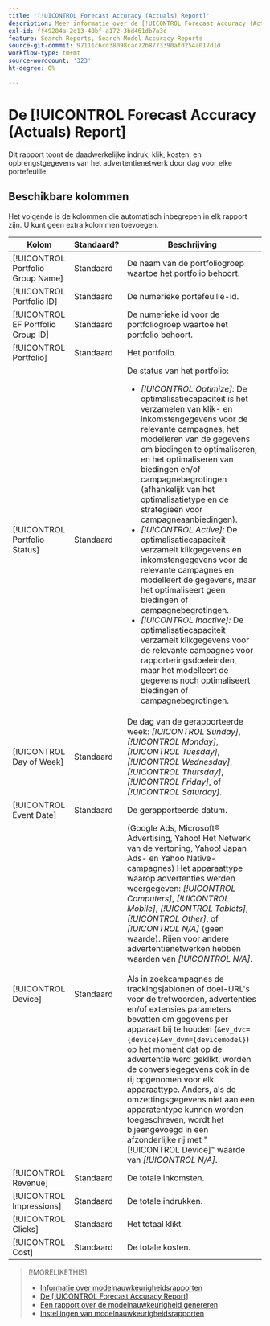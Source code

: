 ```yaml
---
title: '[!UICONTROL Forecast Accuracy (Actuals) Report]'
description: Meer informatie over de [!UICONTROL Forecast Accuracy (Actuals) Report], inclusief de gegevenskolommen.
exl-id: ff49284a-2d13-48bf-a172-3bd461db7a3c
feature: Search Reports, Search Model Accuracy Reports
source-git-commit: 97111c6cd38098cac72b8773390afd254a017d1d
workflow-type: tm+mt
source-wordcount: '323'
ht-degree: 0%

---
```


# De [!UICONTROL Forecast Accuracy (Actuals) Report]

Dit rapport toont de daadwerkelijke indruk, klik, kosten, en opbrengstgegevens van het advertentienetwerk door dag voor elke portefeuille.

## Beschikbare kolommen

Het volgende is de kolommen die automatisch inbegrepen in elk rapport zijn. U kunt geen extra kolommen toevoegen.

| Kolom | Standaard? | Beschrijving |
|----|----|----|
| [!UICONTROL Portfolio Group Name] | Standaard | De naam van de portfoliogroep waartoe het portfolio behoort. |
| [!UICONTROL Portfolio ID] | Standaard | De numerieke portefeuille-id. |
| [!UICONTROL EF Portfolio Group ID] | Standaard | De numerieke id voor de portfoliogroep waartoe het portfolio behoort. |
| [!UICONTROL Portfolio] | Standaard | Het portfolio. |
| [!UICONTROL Portfolio Status] | Standaard | De status van het portfolio:<ul><li><i>[!UICONTROL Optimize]:</i> De optimalisatiecapaciteit is het verzamelen van klik- en inkomstengegevens voor de relevante campagnes, het modelleren van de gegevens om biedingen te optimaliseren, en het optimaliseren van biedingen en/of campagnebegrotingen (afhankelijk van het optimalisatietype en de strategieën voor campagneaanbiedingen).</li><li><i>[!UICONTROL Active]:</i> De optimalisatiecapaciteit verzamelt klikgegevens en inkomstengegevens voor de relevante campagnes en modelleert de gegevens, maar het optimaliseert geen biedingen of campagnebegrotingen.</li><li><i>[!UICONTROL Inactive]:</i> De optimalisatiecapaciteit verzamelt klikgegevens voor de relevante campagnes voor rapporteringsdoeleinden, maar het modelleert de gegevens noch optimaliseert biedingen of campagnebegrotingen. |
| [!UICONTROL Day of Week] | Standaard | De dag van de gerapporteerde week: <i>[!UICONTROL Sunday]</i>, <i>[!UICONTROL Monday]</i>, <i>[!UICONTROL Tuesday]</i>, <i>[!UICONTROL Wednesday]</i>, <i>[!UICONTROL Thursday]</i>, <i>[!UICONTROL Friday]</i>, of <i>[!UICONTROL Saturday]</i>. |
| [!UICONTROL Event Date] | Standaard | De gerapporteerde datum. |
| [!UICONTROL Device] | Standaard | (Google Ads, Microsoft® Advertising, Yahoo! Het Netwerk van de vertoning, Yahoo! Japan Ads- en Yahoo Native-campagnes) Het apparaattype waarop advertenties werden weergegeven: <i>[!UICONTROL Computers]</i>, <i>[!UICONTROL Mobile]</i>, <i>[!UICONTROL Tablets]</i>, <i>[!UICONTROL Other]</i>, of <i>[!UICONTROL N/A]</i> (geen waarde). Rijen voor andere advertentienetwerken hebben waarden van <i>[!UICONTROL N/A]</i>.<br><br>Als in zoekcampagnes de trackingsjablonen of doel-URL&#39;s voor de trefwoorden, advertenties en/of extensies parameters bevatten om gegevens per apparaat bij te houden (<code>&amp;ev_dvc={device}&amp;ev_dvm={devicemodel}</code>) op het moment dat op de advertentie werd geklikt, worden de conversiegegevens ook in de rij opgenomen voor elk apparaattype. Anders, als de omzettingsgegevens niet aan een apparatentype kunnen worden toegeschreven, wordt het bijeengevoegd in een afzonderlijke rij met &quot;[!UICONTROL Device]&quot; waarde van <i>[!UICONTROL N/A]</i>. |
| [!UICONTROL Revenue] | Standaard | De totale inkomsten. |
| [!UICONTROL Impressions] | Standaard | De totale indrukken. |
| [!UICONTROL Clicks] | Standaard | Het totaal klikt. |
| [!UICONTROL Cost] | Standaard | De totale kosten. |

>[!MORELIKETHIS]
>
>* [Informatie over modelnauwkeurigheidsrapporten](/help/search-social-commerce/reports/management/model-accuracy/model-accuracy-report-about.md)
>* [De [!UICONTROL Forecast Accuracy Report]](forecast-accuracy-report.md)
>* [Een rapport over de modelnauwkeurigheid genereren](model-accuracy-report-generate.md)
>* [Instellingen van modelnauwkeurigheidsrapporten](/help/search-social-commerce/reports/management/model-accuracy/model-accuracy-report-settings.md)
